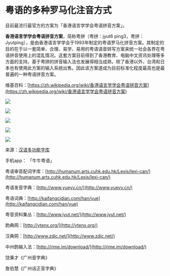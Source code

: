 # 粤语的多种罗马化注音方式

目前最流行最官方的方案为「香港语言学学会粤语拼音方案」。

**香港语言学学会粤语拼音方案**，简称粤拼（粤拼：jyut6 ping3，粤拼：Jyutping），是由香港语言学学会于1993年制定的粤语罗马化拼音方案。其制定的目的在于以一套简单、合理、易学、易用的粤语语音转写方案来统一社会各界在粤语拼音使用上的混乱情况。这套方案目前得到了香港教育、电脑中文资讯处理等多方面的支持。基于粤拼的拼音输入法也发展得相当成熟，除了香港以外，台湾和日本也有使用此方案的输入系统出售。因此该方案遂成为目前标准化程度最高也是最普遍的一种粤语拼音方案。

维基百科：[https://zh.wikipedia.org/wiki/香港语言学学会粤语拼音方案](https://zh.wikipedia.org/wiki/香港语言学学会粤语拼音方案)

![](http://pcj4g4ziw.bkt.clouddn.com/image/section1.4/import.png)

![](http://pcj4g4ziw.bkt.clouddn.com/image/section1.4/import2.png)

![](http://pcj4g4ziw.bkt.clouddn.com/image/section1.4/import3.png)

![](http://pcj4g4ziw.bkt.clouddn.com/image/section1.4/import4.png)

![](http://pcj4g4ziw.bkt.clouddn.com/image/section1.4/import5.png)

来源：[汉语多功能字库](http://humanum.arts.cuhk.edu.hk/Lexis/lexi-mf/)

手机app： 「牛牛粤语」

粤语审音配词字库：[http://humanum.arts.cuhk.edu.hk/Lexis/lexi-can/](http://humanum.arts.cuhk.edu.hk/Lexis/lexi-can/)

粤语发音字典：[http://www.yueyv.cn/](http://www.yueyv.cn/)

粤语词典：[http://kaifangcidian.com/han/yue](http://kaifangcidian.com/han/yue)

粤音资料集丛：[http://www.jyut.net/](http://www.jyut.net/)

韵典网：[http://ytenx.org/](http://ytenx.org/)

汉典网：[http://www.zdic.net/](http://www.zdic.net/)

中州韵输入法：[http://rime.im/download/](http://rime.im/download/)

饶秉才《广州音字典》

詹伯慧《广州话正音字典》

